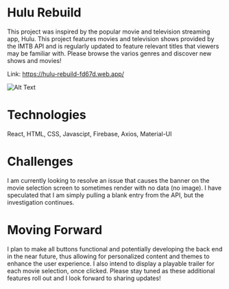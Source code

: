 # Hulu Rebuild

This project was inspired by the popular movie and television streaming app, Hulu. This project features movies and television shows provided by the IMTB API and is regularly updated to feature relevant titles that viewers may be familiar with. Please browse the varios genres and discover new shows and movies!

Link: https://hulu-rebuild-fd67d.web.app/

![Alt Text](https://media.giphy.com/media/7t9d2A1LBoe56Yd6Iz/giphy.gif)

# Technologies
React, HTML, CSS, Javascipt, Firebase, Axios, Material-UI

# Challenges
I am currently looking to resolve an issue that causes the banner on the movie selection screen to sometimes render with no data (no image). I have speculated that I am simply pulling a blank entry from the API, but the investigation continues.

# Moving Forward
I plan to make all buttons functional and potentially developing the back end in the near future, thus allowing for personalized content and themes to enhance the user experience. I also intend to display a playable trailer for each movie selection, once clicked. Please stay tuned as these additional features roll out and I look forward to sharing updates!
